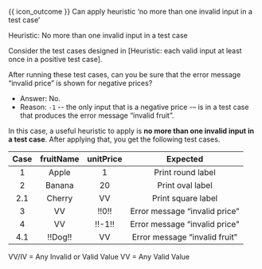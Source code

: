 <span id="prereqs"><panel src="../heuristicValid/unit-inElsewhere-asFlat.md" boilerplate header="%%{{ icon_prereq }} Quality Assurance → Test Case Design → Combining Test Inputs → Heuristic: Each Valid Input at Least Once in a Positive Test Case%%" popup-url="{{ baseUrl }}/testCaseDesign/combiningTestInputs/heuristicValid" /></span>

<span id="outcomes">{{ icon_outcome }} Can apply heuristic ‘no more than one invalid input in a test case’</span>

<span id="title">Heuristic: No more than one invalid input in a test case</span>

<div id="body">

Consider the <trigger for="modal:heuristic-valid-test-case" trigger="click">test cases designed in [Heuristic: each valid input at least once in a positive test case]</trigger>.

<modal large header="**Extract from Quality Assurance → Test Case Design → Combining Test Inputs → Heuristic: each valid input at least once in a positive test case**" id="modal:heuristic-valid-test-case">
  <include src="../heuristicValid/text.md#heuristic-valid-test-case" />
</modal>

After running these test cases, can you be sure that the error message “invalid price” is shown for negative prices?
* Answer: No.
* Reason: `-1` -- the only input that is a negative price -– is in a test case that produces the error message “invalid fruit”.

In this case, a useful heuristic to apply is **no more than one invalid input in a test case**. After applying that, you get the following test cases.

<box>

| Case   | fruitName  | unitPrice  | Expected                       |
| :----: | :--------: | :--------: | :----------------------------: |
| 1      | Apple      | 1          | Print round label              |
| 2      | Banana     | 20         | Print oval label               |
| 2.1    | Cherry     | VV         | Print square label             |
| 3      | VV         | !!0!!      | Error message “invalid price”  |
| 4      | VV         | !!-1!!     | Error message “invalid price"  |
| 4.1    | !!Dog!!    | VV         | Error message “invalid fruit"  |

VV/IV = Any Invalid or Valid Value VV = Any Valid Value

</box>

</div>

<div id="extras">
<include src="exercisesPanel.md" boilerplate/>
</div>
